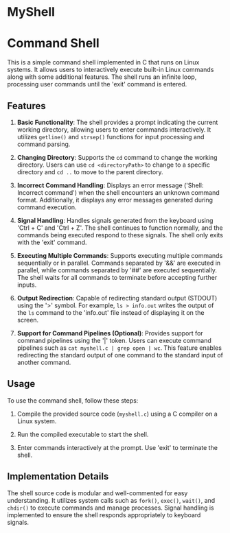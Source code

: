 # MyShell
# Command Shell

This is a simple command shell implemented in C that runs on Linux systems. It allows users to interactively execute built-in Linux commands along with some additional features. The shell runs an infinite loop, processing user commands until the 'exit' command is entered.

## Features

1. **Basic Functionality**: The shell provides a prompt indicating the current working directory, allowing users to enter commands interactively. It utilizes `getline()` and `strsep()` functions for input processing and command parsing.

2. **Changing Directory**: Supports the `cd` command to change the working directory. Users can use `cd <directoryPath>` to change to a specific directory and `cd ..` to move to the parent directory.

3. **Incorrect Command Handling**: Displays an error message ('Shell: Incorrect command') when the shell encounters an unknown command format. Additionally, it displays any error messages generated during command execution.

4. **Signal Handling**: Handles signals generated from the keyboard using 'Ctrl + C' and 'Ctrl + Z'. The shell continues to function normally, and the commands being executed respond to these signals. The shell only exits with the 'exit' command.

5. **Executing Multiple Commands**: Supports executing multiple commands sequentially or in parallel. Commands separated by '&&' are executed in parallel, while commands separated by '##' are executed sequentially. The shell waits for all commands to terminate before accepting further inputs.

6. **Output Redirection**: Capable of redirecting standard output (STDOUT) using the '>' symbol. For example, `ls > info.out` writes the output of the `ls` command to the 'info.out' file instead of displaying it on the screen.

7. **Support for Command Pipelines (Optional)**: Provides support for command pipelines using the '|' token. Users can execute command pipelines such as `cat myshell.c | grep open | wc`. This feature enables redirecting the standard output of one command to the standard input of another command.

## Usage

To use the command shell, follow these steps:

1. Compile the provided source code (`myshell.c`) using a C compiler on a Linux system.
   
2. Run the compiled executable to start the shell.

3. Enter commands interactively at the prompt. Use 'exit' to terminate the shell.

## Implementation Details

The shell source code is modular and well-commented for easy understanding. It utilizes system calls such as `fork()`, `exec()`, `wait()`, and `chdir()` to execute commands and manage processes. Signal handling is implemented to ensure the shell responds appropriately to keyboard signals.

